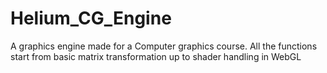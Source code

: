 # Helium_CG_Engine
A graphics engine made for a Computer graphics course. All the functions start from basic matrix transformation up to shader handling in WebGL
